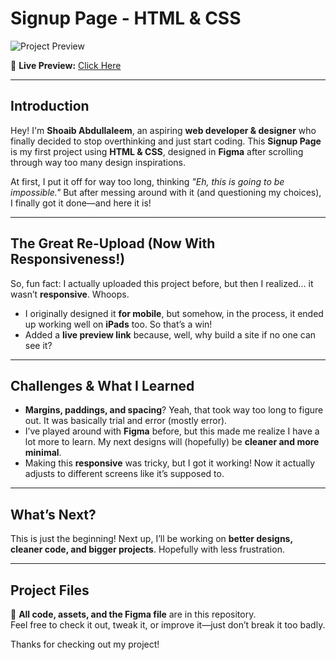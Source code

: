 # Signup Page - HTML & CSS  

![Project Preview](image-link-here)  

🔗 **Live Preview:** [Click Here](live-link-here)  

---  

## Introduction  

Hey! I'm **Shoaib Abdullaleem**, an aspiring **web developer & designer** who finally decided to stop overthinking and just start coding. This **Signup Page** is my first project using **HTML & CSS**, designed in **Figma** after scrolling through way too many design inspirations.  

At first, I put it off for way too long, thinking *"Eh, this is going to be impossible."* But after messing around with it (and questioning my choices), I finally got it done—and here it is!  

---  

## The Great Re-Upload (Now With Responsiveness!)  

So, fun fact: I actually uploaded this project before, but then I realized… it wasn’t **responsive**. Whoops.  

- I originally designed it **for mobile**, but somehow, in the process, it ended up working well on **iPads** too. So that’s a win!  
- Added a **live preview link** because, well, why build a site if no one can see it?  

---  

## Challenges & What I Learned  

- **Margins, paddings, and spacing**? Yeah, that took way too long to figure out. It was basically trial and error (mostly error).  
- I’ve played around with **Figma** before, but this made me realize I have a lot more to learn. My next designs will (hopefully) be **cleaner and more minimal**.  
- Making this **responsive** was tricky, but I got it working! Now it actually adjusts to different screens like it’s supposed to.  

---  

## What’s Next?  

This is just the beginning! Next up, I’ll be working on **better designs, cleaner code, and bigger projects**. Hopefully with less frustration.  

---  

## Project Files  

📂 **All code, assets, and the Figma file** are in this repository.  
Feel free to check it out, tweak it, or improve it—just don’t break it too badly.  

Thanks for checking out my project!  

